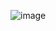 ![image](https://user-images.githubusercontent.com/36649115/41215655-39ddac5c-6d06-11e8-9933-c46686c72e67.png)
